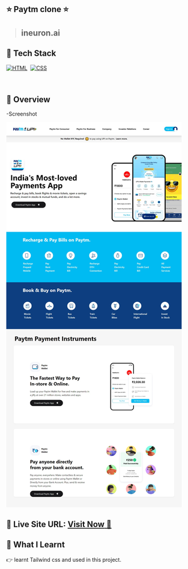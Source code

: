 ## ⭐ Paytm clone ⭐

>## ineuron.ai


## 📌 Tech Stack

[![HTML](https://img.shields.io/badge/html5%20-%23E34F26.svg?&style=for-the-badge&logo=html5&logoColor=white)](https://github.com/prakash-naikwadi)&nbsp;
[![CSS](https://img.shields.io/badge/css3%20-%231572B6.svg?&style=for-the-badge&logo=css3&logoColor=white)](https://github.com/prakash-naikwadi)&nbsp;
<br>
<br>
<br>
## 📌 Overview
-Screenshot

![Screenshot](./assets/screenshot%20(1).png?raw=true) 
## 📌 **Live Site URL:** <a href="https://kartikjodhani-crypto-landing-page.netlify.app/"  target="_blank">**Visit Now** 🚀</a>

## 📌 What I Learnt

👉 learnt Tailwind css and used in this project.
